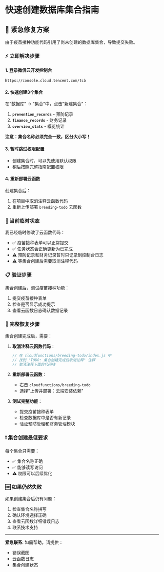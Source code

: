 # 快速创建数据库集合指南

## 🚨 紧急修复方案

由于疫苗接种功能代码引用了尚未创建的数据库集合，导致提交失败。

### ⚡ 立即解决步骤

#### 1. 登录微信云开发控制台
```
https://console.cloud.tencent.com/tcb
```

#### 2. 快速创建3个集合
在"数据库" → "集合"中，点击"新建集合"：

1. **`prevention_records`** - 预防记录
2. **`finance_records`** - 财务记录  
3. **`overview_stats`** - 概览统计

**注意：集合名称必须完全一致，区分大小写！**

#### 3. 暂时跳过权限配置
- 创建集合时，可以先使用默认权限
- 稍后按照完整指南配置权限

#### 4. 重新部署云函数
创建集合后：
1. 在项目中取消注释云函数代码
2. 重新上传部署 `breeding-todo` 云函数

### 🔧 当前临时状态

我已经临时修改了云函数代码：
- ✅ 疫苗接种表单可以正常提交
- ✅ 任务状态会正确更新为已完成
- ⚠️ 预防记录和财务记录暂时只记录到控制台日志
- ⚠️ 等集合创建后需要取消注释代码

### 📋 验证步骤

集合创建后，测试疫苗接种功能：
1. 提交疫苗接种表单
2. 检查是否显示成功提示
3. 查看云函数日志确认数据记录

### 🎯 完整恢复步骤

集合创建完成后，需要：

1. **取消注释云函数代码**：
   ```javascript
   // 在 cloudfunctions/breeding-todo/index.js 中
   // 找到 "TODO: 集合创建完成后取消注释" 注释
   // 取消注释下面的代码块
   ```

2. **重新部署云函数**：
   - 右击 `cloudfunctions/breeding-todo`
   - 选择"上传并部署：云端安装依赖"

3. **测试完整功能**：
   - 提交疫苗接种表单
   - 检查数据库中是否有新记录
   - 验证预防管理和财务管理模块

### ❗ 集合创建最低要求

每个集合只需要：
- ✅ 集合名称正确
- ✅ 能够读写访问
- ⚠️ 权限可以后续优化

### 🆘 如果仍然失败

如果创建集合后仍有问题：
1. 检查集合名称拼写
2. 确认环境选择正确
3. 查看云函数详细错误日志
4. 联系技术支持

---

**紧急联系**: 如需帮助，请提供：
- 错误截图
- 云函数日志
- 集合创建状态

